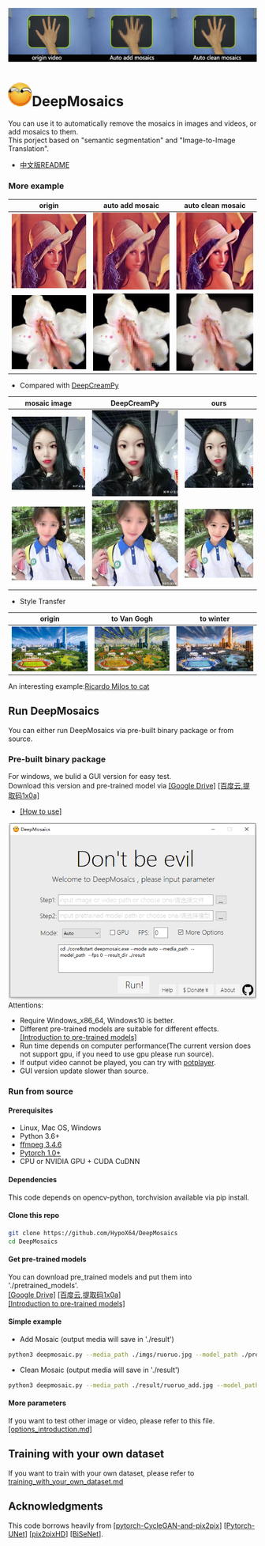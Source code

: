 ![image](./imgs/hand.gif)
# <img src="./imgs/icon.jpg" width="48">DeepMosaics
You can use it to automatically remove the mosaics in images and videos, or add mosaics to them.<br>
This porject based on "semantic segmentation" and "Image-to-Image Translation".<br>

* [中文版README](./README_CN.md)<br>

### More example

origin | auto add mosaic |  auto clean mosaic  
:-:|:-:|:-:
![image](./imgs/example/lena.jpg) | ![image](./imgs/example/lena_add.jpg) | ![image](./imgs/example/lena_clean.jpg) 
![image](./imgs/example/youknow.png)  | ![image](./imgs/example/youknow_add.png) | ![image](./imgs/example/youknow_clean.png) 

* Compared with [DeepCreamPy](https://github.com/deeppomf/DeepCreamPy)

mosaic image | DeepCreamPy | ours  
:-:|:-:|:-:
![image](./imgs/example/face_a_mosaic.jpg) | ![image](./imgs/example/a_dcp.png) | ![image](./imgs/example/face_a_clean.jpg) 
![image](./imgs/example/face_b_mosaic.jpg) | ![image](./imgs/example/b_dcp.png) | ![image](./imgs/example/face_b_clean.jpg) 

* Style Transfer

origin | to Van Gogh | to winter
:-:|:-:|:-:
![image](./imgs/example/SZU.jpg) | ![image](./imgs/example/SZU_vangogh.jpg) | ![image](./imgs/example/SZU_summer2winter.jpg) 

An interesting example:[Ricardo Milos to cat](https://www.bilibili.com/video/BV1Q7411W7n6)

## Run DeepMosaics
You can either run DeepMosaics via pre-built binary package or from source.<br>

### Pre-built binary package
For windows, we bulid a GUI version for easy test.<br>
Download this version and pre-trained model via [[Google Drive]](https://drive.google.com/open?id=1LTERcN33McoiztYEwBxMuRjjgxh4DEPs)  [[百度云,提取码1x0a]](https://pan.baidu.com/s/10rN3U3zd5TmfGpO_PEShqQ) <br>

* [[How to use]](./docs/exe_help.md)<br>

![image](./imgs/GUI.png)<br>
Attentions:<br>

  - Require Windows_x86_64, Windows10 is better.<br>
  - Different pre-trained models are suitable for different effects.[[Introduction to pre-trained models]](./docs/pre-trained_models_introduction.md)<br>
  - Run time depends on computer performance(The current version does not support gpu, if you need to use gpu please run source).<br>
  - If output video cannot be played, you can try with [potplayer](https://daumpotplayer.com/download/).<br>
  - GUI version update slower than source.<br>

### Run from source
#### Prerequisites
  - Linux, Mac OS, Windows
  - Python 3.6+
  - [ffmpeg 3.4.6](http://ffmpeg.org/)
  - [Pytorch 1.0+](https://pytorch.org/)
  - CPU or NVIDIA GPU + CUDA CuDNN<br>
#### Dependencies
This code depends on opencv-python, torchvision available via pip install.
#### Clone this repo
```bash
git clone https://github.com/HypoX64/DeepMosaics
cd DeepMosaics
```
#### Get pre-trained models
You can download pre_trained models and put them into './pretrained_models'.<br>
[[Google Drive]](https://drive.google.com/open?id=1LTERcN33McoiztYEwBxMuRjjgxh4DEPs)  [[百度云,提取码1x0a]](https://pan.baidu.com/s/10rN3U3zd5TmfGpO_PEShqQ)<br>
[[Introduction to pre-trained models]](./docs/pre-trained_models_introduction.md)<br>

#### Simple example
* Add Mosaic (output media will save in './result')<br>
```bash
python3 deepmosaic.py --media_path ./imgs/ruoruo.jpg --model_path ./pretrained_models/mosaic/add_face.pth --use_gpu 0
```
* Clean Mosaic (output media will save in './result')<br>
```bash
python3 deepmosaic.py --media_path ./result/ruoruo_add.jpg --model_path ./pretrained_models/mosaic/clean_face_HD.pth --use_gpu 0
```
#### More parameters
If you want to test other image or video, please refer to this file.<br>
[[options_introduction.md]](./docs/options_introduction.md) <br>

## Training with your own dataset
If you want to train with your own dataset, please refer to [training_with_your_own_dataset.md](./docs/training_with_your_own_dataset.md)

## Acknowledgments
This code borrows heavily from [[pytorch-CycleGAN-and-pix2pix]](https://github.com/junyanz/pytorch-CycleGAN-and-pix2pix) [[Pytorch-UNet]](https://github.com/milesial/Pytorch-UNet) [[pix2pixHD]](https://github.com/NVIDIA/pix2pixHD) [[BiSeNet]](https://github.com/ooooverflow/BiSeNet).

